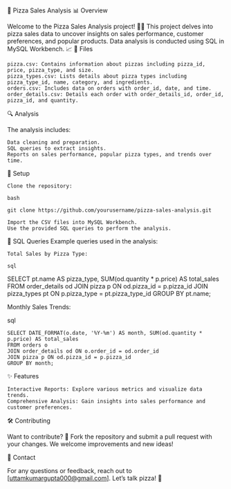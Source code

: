🍕 Pizza Sales Analysis 📊
Overview

Welcome to the Pizza Sales Analysis project! 🍕🎉 This project delves into pizza sales data to uncover insights on sales performance, customer preferences, and popular products. Data analysis is conducted using SQL in MySQL Workbench. 📈
📂 Files

    pizza.csv: Contains information about pizzas including pizza_id, price, pizza_type, and size.
    pizza_types.csv: Lists details about pizza types including pizza_type_id, name, category, and ingredients.
    orders.csv: Includes data on orders with order_id, date, and time.
    order_details.csv: Details each order with order_details_id, order_id, pizza_id, and quantity.

🔍 Analysis

The analysis includes:

    Data cleaning and preparation.
    SQL queries to extract insights.
    Reports on sales performance, popular pizza types, and trends over time.

🚀 Setup

    Clone the repository:

    bash

    git clone https://github.com/yourusername/pizza-sales-analysis.git

    Import the CSV files into MySQL Workbench.
    Use the provided SQL queries to perform the analysis.

📝 SQL Queries
Example queries used in the analysis:

    Total Sales by Pizza Type:

    sql

SELECT pt.name AS pizza_type, SUM(od.quantity * p.price) AS total_sales
FROM order_details od
JOIN pizza p ON od.pizza_id = p.pizza_id
JOIN pizza_types pt ON p.pizza_type = pt.pizza_type_id
GROUP BY pt.name;

Monthly Sales Trends:

sql

    SELECT DATE_FORMAT(o.date, '%Y-%m') AS month, SUM(od.quantity * p.price) AS total_sales
    FROM orders o
    JOIN order_details od ON o.order_id = od.order_id
    JOIN pizza p ON od.pizza_id = p.pizza_id
    GROUP BY month;

✨ Features

    Interactive Reports: Explore various metrics and visualize data trends.
    Comprehensive Analysis: Gain insights into sales performance and customer preferences.

🛠️ Contributing

Want to contribute? 🎨 Fork the repository and submit a pull request with your changes. We welcome improvements and new ideas!

📧 Contact

For any questions or feedback, reach out to [uttamkumargupta000@gmail.com]. Let’s talk pizza! 🍕